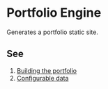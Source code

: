 # Portfolio Engine

Generates a portfolio static site.

## See

1. [Building the portfolio](docs/build.md)
2. [Configurable data](docs/data.md)
